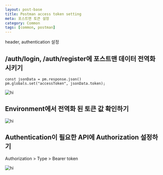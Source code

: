 ```yaml
---
layout: post-base
title: Postman access token setting
meta: 포스트맨 토큰 설정
category: Common
tags: [common, postman]
---
```


header, authentication 설정

## /auth/login, /auth/register에 포스트맨 데이터 전역화시키기

```text
const jsonData = pm.response.json()
pm.globals.set("accessToken", jsonData.token);
```

![hi](https://user-images.githubusercontent.com/22067260/148673081-6534c5e2-c1f9-4255-b3f9-4315c45f7c8e.png)

## Environment에서 전역화 된 토큰 값 확인하기

![hi](https://user-images.githubusercontent.com/22067260/148673083-01a41007-a892-42a0-acb5-20dfc767a070.png)

## Authentication이 필요한 API에 Authorization 설정하기

Authorization > Type > Bearer token

![hi](https://user-images.githubusercontent.com/22067260/148673085-fc9be730-c9a9-4f55-a17a-98ab4d3be584.png)
